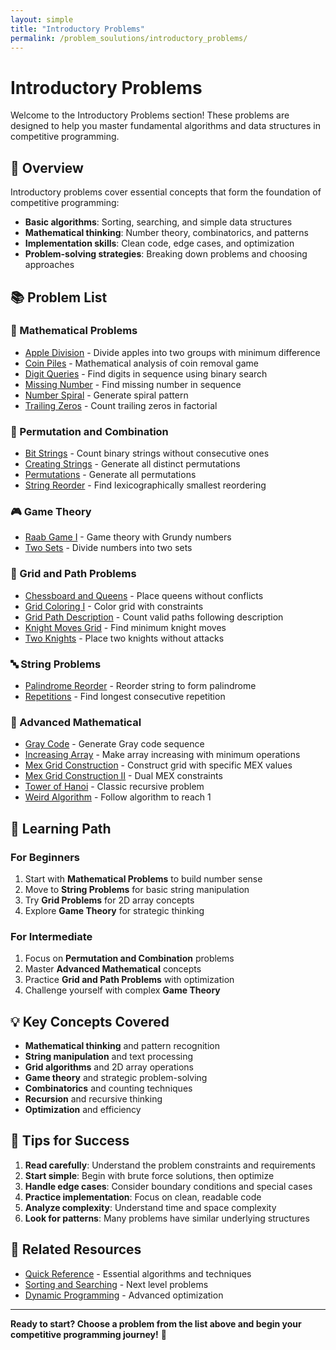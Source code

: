 ```yaml
---
layout: simple
title: "Introductory Problems"
permalink: /problem_soulutions/introductory_problems/
---
```


# Introductory Problems

Welcome to the Introductory Problems section! These problems are designed to help you master fundamental algorithms and data structures in competitive programming.

## 🎯 Overview

Introductory problems cover essential concepts that form the foundation of competitive programming:
- **Basic algorithms**: Sorting, searching, and simple data structures
- **Mathematical thinking**: Number theory, combinatorics, and patterns
- **Implementation skills**: Clean code, edge cases, and optimization
- **Problem-solving strategies**: Breaking down problems and choosing approaches

## 📚 Problem List

### 🔢 Mathematical Problems
- [Apple Division](../apple_division_analysis/) - Divide apples into two groups with minimum difference
- [Coin Piles](../coin_piles_analysis/) - Mathematical analysis of coin removal game
- [Digit Queries](../digit_queries_analysis/) - Find digits in sequence using binary search
- [Missing Number](../missing_number_analysis/) - Find missing number in sequence
- [Number Spiral](../number_spiral_analysis/) - Generate spiral pattern
- [Trailing Zeros](../trailing_zeros_analysis/) - Count trailing zeros in factorial

### 🔄 Permutation and Combination
- [Bit Strings](../bit_strings_analysis/) - Count binary strings without consecutive ones
- [Creating Strings](../creating_strings_analysis/) - Generate all distinct permutations
- [Permutations](../permutations_analysis/) - Generate all permutations
- [String Reorder](../string_reorder_analysis/) - Find lexicographically smallest reordering

### 🎮 Game Theory
- [Raab Game I](../raab_game_i_analysis/) - Game theory with Grundy numbers
- [Two Sets](../two_sets_analysis/) - Divide numbers into two sets

### 🏁 Grid and Path Problems
- [Chessboard and Queens](../chessboard_and_queens_analysis/) - Place queens without conflicts
- [Grid Coloring I](../grid_coloring_i_analysis/) - Color grid with constraints
- [Grid Path Description](../grid_path_description_analysis/) - Count valid paths following description
- [Knight Moves Grid](../knight_moves_grid_analysis/) - Find minimum knight moves
- [Two Knights](../two_knights_analysis/) - Place two knights without attacks

### 🔤 String Problems
- [Palindrome Reorder](../palindrome_reorder_analysis/) - Reorder string to form palindrome
- [Repetitions](../repetitions_analysis/) - Find longest consecutive repetition

### 🔢 Advanced Mathematical
- [Gray Code](../gray_code_analysis/) - Generate Gray code sequence
- [Increasing Array](../increasing_array_analysis/) - Make array increasing with minimum operations
- [Mex Grid Construction](../mex_grid_construction_analysis/) - Construct grid with specific MEX values
- [Mex Grid Construction II](../mex_grid_construction_ii_analysis/) - Dual MEX constraints
- [Tower of Hanoi](../tower_of_hanoi_analysis/) - Classic recursive problem
- [Weird Algorithm](../weird_algorithm_analysis/) - Follow algorithm to reach 1

## 🎯 Learning Path

### For Beginners
1. Start with **Mathematical Problems** to build number sense
2. Move to **String Problems** for basic string manipulation
3. Try **Grid Problems** for 2D array concepts
4. Explore **Game Theory** for strategic thinking

### For Intermediate
1. Focus on **Permutation and Combination** problems
2. Master **Advanced Mathematical** concepts
3. Practice **Grid and Path Problems** with optimization
4. Challenge yourself with complex **Game Theory**

## 💡 Key Concepts Covered

- **Mathematical thinking** and pattern recognition
- **String manipulation** and text processing
- **Grid algorithms** and 2D array operations
- **Game theory** and strategic problem-solving
- **Combinatorics** and counting techniques
- **Recursion** and recursive thinking
- **Optimization** and efficiency

## 🚀 Tips for Success

1. **Read carefully**: Understand the problem constraints and requirements
2. **Start simple**: Begin with brute force solutions, then optimize
3. **Handle edge cases**: Consider boundary conditions and special cases
4. **Practice implementation**: Focus on clean, readable code
5. **Analyze complexity**: Understand time and space complexity
6. **Look for patterns**: Many problems have similar underlying structures

## 🔗 Related Resources

- [Quick Reference](/quick_reference/) - Essential algorithms and techniques
- [Sorting and Searching](/problem_soulutions/sorting_and_searching/) - Next level problems
- [Dynamic Programming](/problem_soulutions/dynamic_programming/) - Advanced optimization

---

**Ready to start? Choose a problem from the list above and begin your competitive programming journey!** 🚀 